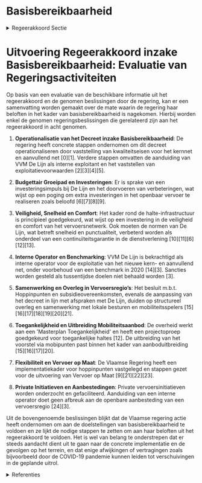 # Basisbereikbaarheid

<details>
        <summary>Regeerakkoord Sectie </summary>
        <p>1.4 Basisbereikbaarheid We operationaliseren het decreet betreffende de basisbereikbaarheid. Hierbij wordt ingezet op elke vervoerslaag (spoorweg, kern- en aanvullend net en vervoer op maat) en de overstapmogelijkheden tussen deze lagen. We versnellen de modal shift met een budgettair groeipad: extra investeringen gecombineerd met toenemende exploitatiemid-delen moeten leiden tot hoog kwalitatief (extra) aanbod. We maken de alternatieven voor de wagen aantrekkelijker door te investeren in hun veiligheid, snelheid en comfort. In de vervoersregio’s overleggen de diverse mobiliteitsspelers (De Lijn, departement MOW, AWV, De Vlaamse Waterweg, NMBS, Infrabel… ) op structurele basis met de lokale besturen, onder regie van het departement MOW. Zo kan er beter worden ingespeeld op de (lokale) vraag en wordt het combimobiliteitsbeleid mee van onderen uit aangestuurd. De vervoerregio’s hebben beslis-singsrecht omtrent het aanvullend net en het vervoer op maat en geven advies inzake het kernnet dat in handen blijft van de Vlaamse overheid. De Lijn is in de vorige legislatuur hervormd tot een slankere vervoersorganisatie met een verhoogde kostendekkingsgraad. Sowieso blijft De Lijn verder een hogere kostendekkingsgraad realiseren en blijft kostenefficiëntie een perma-nente drijfveer. Anderzijds blijft De Lijn, mits het succesvol doorstaan van een benchmark in 2020, ook de interne operator in Vlaanderen voor de exploitatie van het nieuwe vraaggestuurde kern- en aanvullend net. In de tweede helft van deze regeerperiode zal er in 1 vervoersregio een piloot-project worden opgezet om daar via tendering een operator voor het vraaggestuurde kern- en aanvullend net aan te duiden binnen die vervoers-regio. We onderzoeken tevens hoe we de drem-pels in de regelgeving kunnen wegwerken voor private vervoersinitiatieven. De focus ligt nu op een betere dienstverlening, vooral inzake commerciële snelheid en stiptheid, en een verhoging van aanbod en comfort. We vertrekken hierbij vanuit de huidige en toekom-stige effectieve vervoersvragen op het terrein. Een betere dienstverlening betekent ook een zekere dienstverlening. Daarom zetten we een stap verder op het vlak van een gegarandeerde dienstverlening. De regering zal De Lijn opdragen om - na overleg met sociale partners – verdere stappen te zetten m.b.t. het aanbieden van gegarandeerde dienstverlening. Bij gebreke aan resultaten binnen de termijn van zes maanden, zal de regering het initiatief nemen om voormelde doelstelling alsnog te realiseren. De Lijn zorgt tevens voor een uniform systeem voor de afhan-deling van verkeersboetes van chauffeurs in de plaats van de huidige verschillen per provincie. Het vervoer op maat wordt uitgebouwd door de vervoerregio’s met ondersteuning door het depar-tement MOW. De Vlaamse regering zal daarvoor gebiedsdekkend extra middelen voorzien voor heel Vlaanderen. Deze worden geobjectiveerd vastgelegd en verdeeld tussen de verschillende vervoersregio’s. We bieden zowel open gebruikers als bijzondere doelgroepen de beste garantie voor een kostenef-ficiënt antwoord op lokale vervoernoden. Er bestaan al heel wat initiatieven van lokaal vraagafhankelijk vervoer, zoals de belbussen, leerlingen- en ander doelgroepenvervoer. Dit aanbod wordt in de toekomst mee geïntegreerd in het Vervoer op Maat, waardoor er voor iedereen een grotere flexibiliteit en meer op de vraag aangepast aanbod ontstaat. Taxibedrijven kunnen bvb perfect mee participeren in gehandicapten vervoer. De garanties vervat in het compensatie-decreet en het decreet inzake leerlingenvervoer blijven uiteraard overeind. Tegelijkertijd stimuleren we eveneens het privaat collectief vervoer door busbanen ook open te stellen voor private bussen en taxi’s en door groen licht te geven voor private busverbindingen. We verruimen het aanbod met snelle, inter-stede-lijke lijnen, maximaal op vrije busbanen. De Vlaamse regering kan een vergunning weigeren als ze besluit dat het vervoer de levensvatbaarheid van vergelijkbaar vervoer op de directe verbin-dingen in kwestie, waarvoor reeds een openbare dienstencontract is afgesloten, ernstig in het gedrang kan brengen We bieden de eindgebruikers een maximaal vervoersaanbod en eenvoudig gebruik ervan aan door middel van een doorgedreven tarief- en ticketintegratie per vervoerregio - en waar moge-lijk ruimer - en Mobility-as-a-service oplossingen. We betrekken hierbij zo veel mogelijk betrokken vervoers- en Mobility-as-a-Service-aanbieders. Mobility-as-a-Service-initiatieven worden onder-steund, onder andere door regelgeving in verband met openstellen van data, aangepaste tariefstruc-turen van onze (openbare) vervoersbedrijven en het werken aan een gestandaardiseerde uitwisse-ling van informatie via een centraal IT-platform, beheerd door het departement MOW. Concreet moet het mogelijk zijn om je volledige verplaat-sing te maken met één vervoerbewijs of via één platform, ongeacht het aantal modi of het aantal verschillende aanbieders van vervoer of deelsys-temen die gebruikt worden bij de verplaatsing. We versterken ook de investeringsimpuls bij De Lijn van de afgelopen jaren. Het meerjarig inves-teringsprogramma rond het vernieuwen van de tramsporen en de vergroening van het rollend materieel wordt integraal uitgevoerd. Ten laatste in 2025 worden de stadskernen enkel nog emissie-vrij bediend. Ten laatste vóór 2035 rijden alle bussen in heel Vlaanderen emissievrij. Ook de (private) onderaannemers van De Lijn worden hier maximaal bij betrokken. De Lijn moet verder uitgroeien tot een voorloper en zelfs voorbeeld inzake modern, hoogwaardig en betrouwbaar openbaar vervoer. De focus ligt op de operatio-nele dienstverlening ten dienste van de eindge-bruiker. Taken die niet tot deze focus behoren, worden afgestoten. Dit betekent ook het valori-seren van overbodige vaste activa. De mogelijk-heid tot deconsolidatie van De Lijn wordt nadruk-kelijk onderzocht. Het opereren buiten de consolidatiekring laat creatieve(re) investeringsim-pulsen toe. Het is evenwel de vaste intentie van de Vlaamse regering om haar meerderheidsaandeel-houderspositie te behouden. We maken de beheersovereenkomst met De Lijn nog meer prestatiegericht en dus op basis van meetbare, ambitieuze prestatie-indicatoren. Het geautomatiseerde registratiesysteem wordt sowieso in 2020 op punt gesteld. Voor uitbrei-dingsinvesteringen worden op basis van een transparant kostenmodel de noodzakelijke exploitatiemiddelen voorzien. Gezien de vraagge-richtheid leidt elke aanboduitbreiding of -aanpas-sing in beginsel ook tot een verhoging van de kostendekkingsgraad. We integreren zo het aanbod van het openbaar vervoer met deelfiets-systemen. Ter hoogte van mobipunten maken we het mogelijk om vandaag te kiezen voor de fiets, morgen voor de bus, en overmorgen voor een (deel)auto en andere deelsystemen. We integreren alvast het Blue Bike deelfietsenaanbod in het abonnement van De Lijn. De Lijn wil echter niet de monopolist worden in vervoersdeelsystemen. Private spelers worden, in samenspraak met de vervoerregio’s, gefaciliteerd om aan knooppunten allerhande deelsystemen te exploiteren. Basisbereikbaarheid geldt voor iedereen. We zorgen daarom voor een Masterplan toegankelijk-heid met ambitieuze maar haalbare doelstellingen voor het toegankelijk maken van halte-infrastructuur. We breiden het aantal meer mobiele lijnen gevoelig uit waarbij de haltes op gewestwegen versneld toegankelijk worden gemaakt voor personen met een motorische of visuele beperking en waarbij proactief wordt samengewerkt met de lokale besturen om de haltes op hun wegen toegankelijk te maken en hiervoor de nodige incentives te voorzien. Vlaanderen bewaakt en faciliteert de realisatie van de huidige Vlaamse spoorprioriteiten en bereidt zich voor op de volgende stap. Daarnaast zetten we de gesprekken voort met het oog op de realisatie van de 3RX/IJzeren Rijn en de inherente tweede havenontsluiting. </p>
        </details> 

# Uitvoering Regeerakkoord inzake Basisbereikbaarheid: Evaluatie van Regeringsactiviteiten

Op basis van een evaluatie van de beschikbare informatie uit het regeerakkoord en de genomen beslissingen door de regering, kan er een samenvatting worden gemaakt over de mate waarin de regering haar beloften in het kader van basisbereikbaarheid is nagekomen. Hierbij worden enkel de genomen regeringsbeslissingen die gerelateerd zijn aan het regeerakkoord in acht genomen.

1. **Operationalisatie van het Decreet inzake Basisbereikbaarheid**: De regering heeft concrete stappen ondernomen om dit decreet operationaliseren door vaststelling van kwaliteitseisen voor het kernnet en aanvullend net \[0\]\[1\]. Verdere stappen omvatten de aanduiding van VVM De Lijn als interne exploitant en het vaststellen van exploitatievoorwaarden \[2\]\[3\]\[4\]\[5\].

2. **Budgettair Groeipad en Investeringen**: Er is sprake van een investeringsimpuls bij De Lijn en het doorvoeren van verbeteringen, wat wijst op een poging om extra investeringen in het openbaar vervoer te realiseren zoals beloofd \[6\]\[7\]\[8\]\[9\].

3. **Veiligheid, Snelheid en Comfort**: Het kader rond de halte-infrastructuur is principieel goedgekeurd, wat wijst op een investering in de veiligheid en comfort van het vervoersnetwerk. Ook moeten de normen van De Lijn, wat betreft snelheid en punctualiteit, verbeterd worden als onderdeel van een continuïteitsgarantie in de dienstverlening \[10\]\[11\]\[6\]\[12\]\[13\].

4. **Interne Operator en Benchmarking**: VVM De Lijn is bekrachtigd als interne operator voor de exploitatie van het nieuwe kern- en aanvullend net, onder voorbehoud van een benchmark in 2020 \[14\]\[3\]. Sancties worden gesteld als tussentijdse doelen niet behaald worden \[3\].

5. **Samenwerking en Overleg in Vervoersregio’s**: Het besluit m.b.t. Hoppinpunten en subsidieovereenkomsten, evenals de aanpassing van het decreet in lijn met afspraken met De Lijn, duiden op structureel overleg en samenwerking met lokale besturen en mobiliteitsspelers \[15\]\[16\]\[17\]\[18\]\[19\]\[20\]\[21\].

6. **Toegankelijkheid en Uitbreiding Mobiliteitsaanbod**: De overheid werkt aan een 'Masterplan Toegankelijkheid' en heeft een projectoproep goedgekeurd voor toegankelijke haltes \[12\]. De uitbreiding van het voorstel via mobipunten past binnen het kader van aanboduitbreiding \[15\]\[16\]\[17\]\[20\].

7. **Flexibiliteit en Vervoer op Maat**: De Vlaamse Regering heeft een implementatiekader voor hoppinpunten vastgelegd en stappen gezet voor de uitvoering van Vervoer op Maat \[9\]\[21\]\[22\]\[23\].

8. **Private Initiatieven en Aanbestedingen**: Private vervoersinitiatieven worden onderzocht en gefaciliteerd. Aanduiding van een interne operator doet geen afbreuk aan de openbare aanbesteding van een vervoersregio \[24\]\[3\].

Uit de bovengenoemde beslissingen blijkt dat de Vlaamse regering actie heeft ondernomen om aan de doelstellingen van basisbereikbaarheid te voldoen en ze lijkt de nodige stappen te zetten om aan haar beloften uit het regeerakkoord te voldoen. Het is wel van belang te onderstrepen dat er steeds aandacht dient uit te gaan naar de concrete implementatie en de gevolgen op het terrein, en dat enige afwijkingen of vertragingen zoals bijvoorbeeld door de COVID-19 pandemie kunnen leiden tot verschuivingen in de geplande uitrol.

<details>
        <summary> Referenties</summary>
        
**[\[0\]](https://beslissingenvlaamseregering.vlaanderen.be/?search=Decreet%20basisbereikbaarheid%3A%20kwaliteitseisen%20kernnet%20en%20aanvullend%20net%2C%20en%20streefwaarden%20wegbeheerders%20over%20doorstroming%20openbaar%20vervoer&dateOption=select&startDate=2020-09-04T08%3A00%3A00Z&endDate=2020-09-04T08%3A00%3A00Z)** : **(2020-09-04)** Decreet basisbereikbaarheid: kwaliteitseisen kernnet en aanvullend net, en streefwaarden wegbeheerders over doorstroming openbaar vervoer 

**[\[1\]](https://beslissingenvlaamseregering.vlaanderen.be/?search=Decreet%20basisbereikbaarheid%3A%20kwaliteitseisen%20kernnet%20en%20aanvullend%20net&dateOption=select&startDate=2020-07-10T08%3A00%3A00Z&endDate=2020-07-10T08%3A00%3A00Z)** : **(2020-07-10)** Decreet basisbereikbaarheid: kwaliteitseisen kernnet en aanvullend net 

**[\[2\]](https://beslissingenvlaamseregering.vlaanderen.be/?search=Exploitatie%20kernnet%20en%20aanvullend%20net%20openbaar%20vervoer&dateOption=select&startDate=2021-07-16T06%3A00%3A00Z&endDate=2021-07-16T06%3A00%3A00Z)** : **(2021-07-16)** Exploitatie kernnet en aanvullend net openbaar vervoer 

**[\[3\]](https://beslissingenvlaamseregering.vlaanderen.be/?search=Basisbereikbaarheid%3A%20aanduiding%20van%20de%20VVM%20De%20Lijn%20als%20interne%20operator%20voor%20het%20kern-%20en%20aanvullend%20net&dateOption=select&startDate=2020-12-11T19%3A00%3A00Z&endDate=2020-12-11T19%3A00%3A00Z)** : **(2020-12-11)** Basisbereikbaarheid: aanduiding van de VVM De Lijn als interne operator voor het kern- en aanvullend net 

**[\[4\]](https://beslissingenvlaamseregering.vlaanderen.be/?search=Exploitatie%20kernnet%20en%20aanvullend%20net%20openbaar%20vervoer%3A%20voorwaarden&dateOption=select&startDate=2021-12-17T09%3A00%3A00Z&endDate=2021-12-17T09%3A00%3A00Z)** : **(2021-12-17)** Exploitatie kernnet en aanvullend net openbaar vervoer: voorwaarden 

**[\[5\]](https://beslissingenvlaamseregering.vlaanderen.be/?search=Benchmark%20VVM%20De%20Lijn&dateOption=select&startDate=2020-02-21T09%3A00%3A00Z&endDate=2020-02-21T09%3A00%3A00Z)** : **(2020-02-21)** Benchmark VVM De Lijn 

**[\[6\]](https://beslissingenvlaamseregering.vlaanderen.be/?search=Vereisten%20en%20beheer%20voor%20haltes%20openbaar%20personenvervoer%20over%20de%20weg%20en%20over%20het%20spoor&dateOption=select&startDate=2022-05-13T08%3A00%3A00Z&endDate=2022-05-13T08%3A00%3A00Z)** : **(2022-05-13)** Vereisten en beheer voor haltes openbaar personenvervoer over de weg en over het spoor 

**[\[7\]](https://beslissingenvlaamseregering.vlaanderen.be/?search=Mobiliteitsmonitoring%20en%20voortgangsrapportage%20basisbereikbaarheid&dateOption=select&startDate=2022-01-28T09%3A00%3A00Z&endDate=2022-01-28T09%3A00%3A00Z)** : **(2022-01-28)** Mobiliteitsmonitoring en voortgangsrapportage basisbereikbaarheid 

**[\[8\]](https://beslissingenvlaamseregering.vlaanderen.be/?search=Mobiliteitsmonitoring%20en%20voortgangsrapportage%20basisbereikbaarheid&dateOption=select&startDate=2022-05-13T08%3A00%3A00Z&endDate=2022-05-13T08%3A00%3A00Z)** : **(2022-05-13)** Mobiliteitsmonitoring en voortgangsrapportage basisbereikbaarheid 

**[\[9\]](https://beslissingenvlaamseregering.vlaanderen.be/?search=Uitvoering%20vervoer%20op%20maat%3A%20subsidieovereenkomsten&dateOption=select&startDate=2023-06-30T08%3A00%3A00Z&endDate=2023-06-30T08%3A00%3A00Z)** : **(2023-06-30)** Uitvoering vervoer op maat: subsidieovereenkomsten 

**[\[10\]](https://beslissingenvlaamseregering.vlaanderen.be/?search=Vereisten%20en%20beheer%20voor%20haltes%20openbaar%20personenvervoer%20over%20de%20weg%20en%20over%20het%20spoor&dateOption=select&startDate=2021-07-16T06%3A00%3A00Z&endDate=2021-07-16T06%3A00%3A00Z)** : **(2021-07-16)** Vereisten en beheer voor haltes openbaar personenvervoer over de weg en over het spoor 

**[\[11\]](https://beslissingenvlaamseregering.vlaanderen.be/?search=Vereisten%20en%20beheer%20voor%20haltes%20openbaar%20personenvervoer%20over%20de%20weg%20en%20over%20het%20spoor&dateOption=select&startDate=2021-10-15T08%3A00%3A00Z&endDate=2021-10-15T08%3A00%3A00Z)** : **(2021-10-15)** Vereisten en beheer voor haltes openbaar personenvervoer over de weg en over het spoor 

**[\[12\]](https://beslissingenvlaamseregering.vlaanderen.be/?search=Projectoproep%20%E2%80%98Masterplan%20Toegankelijke%20haltes%E2%80%99&dateOption=select&startDate=2021-04-02T08%3A00%3A00Z&endDate=2021-04-02T08%3A00%3A00Z)** : **(2021-04-02)** Projectoproep ‘Masterplan Toegankelijke haltes’ 

**[\[13\]](https://beslissingenvlaamseregering.vlaanderen.be/?search=Decreet%20Verkeersveiligheid%20van%20weginfrastructuur%3A%20uitbreiding%20toepassingsgebied&dateOption=select&startDate=2021-12-17T09%3A00%3A00Z&endDate=2021-12-17T09%3A00%3A00Z)** : **(2021-12-17)** Decreet Verkeersveiligheid van weginfrastructuur: uitbreiding toepassingsgebied 

**[\[14\]](https://beslissingenvlaamseregering.vlaanderen.be/?search=Benchmark%20VVM%20De%20Lijn&dateOption=select&startDate=2019-12-20T09%3A00%3A00Z&endDate=2019-12-20T09%3A00%3A00Z)** : **(2019-12-20)** Benchmark VVM De Lijn 

**[\[15\]](https://beslissingenvlaamseregering.vlaanderen.be/?search=Implementatiekader%20hoppinpunten%20of%20mobiliteitsknooppunten&dateOption=select&startDate=2021-07-16T06%3A00%3A00Z&endDate=2021-07-16T06%3A00%3A00Z)** : **(2021-07-16)** Implementatiekader hoppinpunten of mobiliteitsknooppunten 

**[\[16\]](https://beslissingenvlaamseregering.vlaanderen.be/?search=Implementatiekader%20hoppinpunten%20of%20mobiliteitsknooppunten&dateOption=select&startDate=2021-11-19T09%3A00%3A00Z&endDate=2021-11-19T09%3A00%3A00Z)** : **(2021-11-19)** Implementatiekader hoppinpunten of mobiliteitsknooppunten 

**[\[17\]](https://beslissingenvlaamseregering.vlaanderen.be/?search=Regelgevend%20kader%20Mobipunten&dateOption=select&startDate=2020-09-11T08%3A00%3A00Z&endDate=2020-09-11T08%3A00%3A00Z)** : **(2020-09-11)** Regelgevend kader Mobipunten 

**[\[18\]](https://beslissingenvlaamseregering.vlaanderen.be/?search=Regelgevend%20kader%20Mobipunten&dateOption=select&startDate=2020-07-17T08%3A00%3A00Z&endDate=2020-07-17T08%3A00%3A00Z)** : **(2020-07-17)** Regelgevend kader Mobipunten 

**[\[19\]](https://beslissingenvlaamseregering.vlaanderen.be/?search=Addendum%20Openbaredienstencontract%20VVM%20De%20Lijn%202023-2027&dateOption=select&startDate=2023-03-31T08%3A00%3A00Z&endDate=2023-03-31T08%3A00%3A00Z)** : **(2023-03-31)** Addendum Openbaredienstencontract VVM De Lijn 2023-2027 

**[\[20\]](https://beslissingenvlaamseregering.vlaanderen.be/?search=Implementatiekader%20hoppinpunten%20of%20mobiliteitsknooppunten&dateOption=select&startDate=2022-02-11T09%3A00%3A00Z&endDate=2022-02-11T09%3A00%3A00Z)** : **(2022-02-11)** Implementatiekader hoppinpunten of mobiliteitsknooppunten 

**[\[21\]](https://beslissingenvlaamseregering.vlaanderen.be/?search=Verlenging%20overeenkomst%20VVSG%20over%20Gemeentelijk%20Ondersteuningsplatform%20Vervoerregiowerking%202022-2025&dateOption=select&startDate=2021-12-10T09%3A00%3A00Z&endDate=2021-12-10T09%3A00%3A00Z)** : **(2021-12-10)** Verlenging overeenkomst VVSG over Gemeentelijk Ondersteuningsplatform Vervoerregiowerking 2022-2025 

**[\[22\]](https://beslissingenvlaamseregering.vlaanderen.be/?search=Verlenging%20openbaredienstverplichting%20vervoer%20van%20personen%20met%20een%20handicap%20of%20een%20ernstig%20beperkte%20mobiliteit&dateOption=select&startDate=2021-10-22T08%3A00%3A00Z&endDate=2021-10-22T08%3A00%3A00Z)** : **(2021-10-22)** Verlenging openbaredienstverplichting vervoer van personen met een handicap of een ernstig beperkte mobiliteit 

**[\[23\]](https://beslissingenvlaamseregering.vlaanderen.be/?search=Verlenging%20openbaredienstverplichting%20vervoer%20van%20personen%20met%20een%20handicap%20of%20een%20ernstig%20beperkte%20mobiliteit&dateOption=select&startDate=2021-12-17T09%3A00%3A00Z&endDate=2021-12-17T09%3A00%3A00Z)** : **(2021-12-17)** Verlenging openbaredienstverplichting vervoer van personen met een handicap of een ernstig beperkte mobiliteit 

**[\[24\]]** : **(2020-06-12)**  
        </details> 

